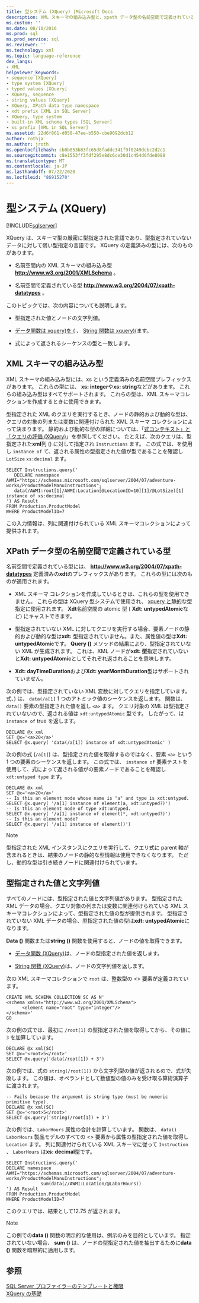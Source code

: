 ```yaml
---
title: 型システム (XQuery) |Microsoft Docs
description: XML スキーマの組み込み型と、xpath データ型の名前空間で定義されている型を含む、XQuery 型システムについて説明します。
ms.custom: ''
ms.date: 08/10/2016
ms.prod: sql
ms.prod_service: sql
ms.reviewer: ''
ms.technology: xml
ms.topic: language-reference
dev_langs:
- XML
helpviewer_keywords:
- sequence [XQuery]
- type system [XQuery]
- typed values [XQuery]
- XQuery, sequence
- string values [XQuery]
- XQuery, XPath data type namespace
- xdt prefix [XML in SQL Server]
- XQuery, type system
- built-in XML schema types [SQL Server]
- xs prefix [XML in SQL Server]
ms.assetid: 22d6f861-d058-47ee-b550-cbe9092dcb12
author: rothja
ms.author: jroth
ms.openlocfilehash: cb0b853b83fc65d8faddc341f9f0249debc2d2c1
ms.sourcegitcommit: c8e1553ff3fdf295e8dc6ce30d1c454d6fde8088
ms.translationtype: MT
ms.contentlocale: ja-JP
ms.lasthandoff: 07/22/2020
ms.locfileid: "86915270"
---
```

# <a name="type-system-xquery"></a>型システム (XQuery)
[!INCLUDE[sqlserver](../includes/applies-to-version/sqlserver.md)]

  XQuery は、スキーマ型の厳密に型指定された言語であり、型指定されていないデータに対して弱い型指定の言語です。 XQuery の定義済みの型には、次のものがあります。  
  
-   名前空間内の XML スキーマの組み込み型 **http://www.w3.org/2001/XMLSchema** 。  
  
-   名前空間で定義されている型 **http://www.w3.org/2004/07/xpath-datatypes** 。  
  
 このトピックでは、次の内容についても説明します。  
  
-   型指定された値とノードの文字列値。  
  
-   [データ関数は xquery&#41;を &#40;](../xquery/data-accessor-functions-data-xquery.md) 、 [String 関数は xquery&#41;&#40;](../xquery/data-accessor-functions-string-xquery.md)ます。  
  
-   式によって返されるシーケンスの型と一致します。  
  
## <a name="built-in-types-of-xml-schema"></a>XML スキーマの組み込み型  
 XML スキーマの組み込み型には、xs という定義済みの名前空間プレフィックスがあります。 これらの型には、 **xs: integer**や**xs: string**などがあります。 これらの組み込み型はすべてサポートされます。 これらの型は、XML スキーマコレクションを作成するときに使用できます。  
  
 型指定された XML のクエリを実行するとき、ノードの静的および動的な型は、クエリの対象の列または変数に関連付けられた XML スキーマ コレクションによって決まります。 静的および動的な型の詳細については、「[式コンテキスト」と「クエリの評価 &#40;XQuery&#41;](../xquery/expression-context-and-query-evaluation-xquery.md)」を参照してください。 たとえば、次のクエリは、型指定された**xml**列 () に対して指定され `Instructions` ます。 この式では、を使用し `instance of` て、返される属性の型指定された値が型であることを確認し `LotSize` `xs:decimal` ます。  
  
```  
SELECT Instructions.query('  
   DECLARE namespace AWMI="https://schemas.microsoft.com/sqlserver/2004/07/adventure-works/ProductModelManuInstructions";  
   data(/AWMI:root[1]/AWMI:Location[@LocationID=10][1]/@LotSize)[1] instance of xs:decimal  
') AS Result  
FROM Production.ProductModel  
WHERE ProductModelID=7  
```  
  
 この入力情報は、列に関連付けられている XML スキーマコレクションによって提供されます。  
  
## <a name="types-defined-in-xpath-data-types-namespace"></a>XPath データ型の名前空間で定義されている型  
 名前空間で定義されている型には、 **http://www.w3.org/2004/07/xpath-datatypes** 定義済みの**xdt**のプレフィックスがあります。 これらの型には次のものが適用されます。  
  
-   XML スキーマ コレクションを作成しているときは、これらの型を使用できません。 これらの型は XQuery 型システムで使用され、 [xquery と静的](../xquery/xquery-and-static-typing.md)な型指定に使用されます。 **Xdt**名前空間の atomic 型 ( **Xdt: untypedAtomic**など) にキャストできます。  
  
-   型指定されていない XML に対してクエリを実行する場合、要素ノードの静的および動的な型は**xdt:** 型指定されていません。また、属性値の型は**Xdt: untypedAtomic**です。 **Query ()** メソッドの結果により、型指定されていない XML が生成されます。 これは、XML ノードが**xdt: 型**指定されていないと**Xdt: untypedAtomic**としてそれぞれ返されることを意味します。  
  
-   **Xdt: dayTimeDuration**および**Xdt: yearMonthDuration**型はサポートされていません。  
  
 次の例では、型指定されていない XML 変数に対してクエリを指定しています。 式、) は、 `data(/a[1]` 1 つのアトミック値のシーケンスを返します。 関数は、 `data()` 要素の型指定された値を返し `<a>` ます。 クエリ対象の XML は型指定されていないので、返される値は `xdt:untypedAtomic` 型です。 したがって、は `instance of` true を返します。  
  
```  
DECLARE @x xml  
SET @x='<a>20</a>'  
SELECT @x.query( 'data(/a[1]) instance of xdt:untypedAtomic' )  
```  
  
 次の例の式 (`/a[1]`) は、型指定された値を取得するのではなく、要素 `<a>` という 1 つの要素のシーケンスを返します。 この式では、 `instance of` 要素テストを使用して、式によって返される値がの要素ノードであることを確認し `xdt:untyped type` ます。  
  
```  
DECLARE @x xml  
SET @x='<a>20</a>'  
-- Is this an element node whose name is "a" and type is xdt:untyped.  
SELECT @x.query( '/a[1] instance of element(a, xdt:untyped?)')  
-- Is this an element node of type xdt:untyped.  
SELECT @x.query( '/a[1] instance of element(*, xdt:untyped?)')  
-- Is this an element node?  
SELECT @x.query( '/a[1] instance of element()')  
```  
  
> [!NOTE]  
>  型指定された XML インスタンスにクエリを実行して、クエリ式に parent 軸が含まれるときは、結果のノードの静的な型情報は使用できなくなります。 ただし、動的な型は引き続きノードに関連付けられています。  
  
## <a name="typed-value-vs-string-value"></a>型指定された値と文字列値  
 すべてのノードには、型指定された値と文字列値があります。 型指定された XML データの場合、クエリ対象の列または変数に関連付けられている XML スキーマコレクションによって、型指定された値の型が提供されます。 型指定されていない XML データの場合、型指定された値の型は**xdt: untypedAtomic**になります。  
  
 **Data ()** 関数または**string ()** 関数を使用すると、ノードの値を取得できます。  
  
-   [データ関数 &#40;XQuery&#41;](../xquery/data-accessor-functions-data-xquery.md)は、ノードの型指定された値を返します。  
  
-   [String 関数 &#40;XQuery&#41;](../xquery/data-accessor-functions-string-xquery.md)は、ノードの文字列値を返します。  
  
 次の XML スキーマコレクションで `root` は、整数型の <> 要素が定義されています。  
  
```  
CREATE XML SCHEMA COLLECTION SC AS N'  
<schema xmlns="http://www.w3.org/2001/XMLSchema">  
      <element name="root" type="integer"/>  
</schema>'  
GO  
```  
  
 次の例の式では、最初に `/root[1]` の型指定された値を取得してから、その値に `3` を加算しています。  
  
```  
DECLARE @x xml(SC)  
SET @x='<root>5</root>'  
SELECT @x.query('data(/root[1]) + 3')  
```  
  
 次の例では、式の `string(/root[1])` から文字列型の値が返されるので、式が失敗します。 この値は、オペランドとして数値型の値のみを受け取る算術演算子に渡されます。  
  
```  
-- Fails because the argument is string type (must be numeric primitive type).  
DECLARE @x xml(SC)  
SET @x='<root>5</root>'  
SELECT @x.query('string(/root[1]) + 3')  
```  
  
 次の例では、`LaborHours` 属性の合計を計算しています。 関数は、 `data()` `LaborHours` 製品モデルのすべての <> 要素から属性の型指定された値を取得し `Location` ます。 列に関連付けられている XML スキーマに従って `Instruction` 、 `LaborHours` は**xs: decimal**型です。  
  
```  
SELECT Instructions.query('   
DECLARE namespace AWMI="https://schemas.microsoft.com/sqlserver/2004/07/adventure-works/ProductModelManuInstructions";   
             sum(data(//AWMI:Location/@LaborHours))   
') AS Result   
FROM Production.ProductModel   
WHERE ProductModelID=7  
```  
  
 このクエリでは、結果として12.75 が返されます。  
  
> [!NOTE]  
>  この例での**data ()** 関数の明示的な使用は、例示のみを目的としています。 指定されていない場合、 **sum ()** は、ノードの型指定された値を抽出するために**data ()** 関数を暗黙的に適用します。  
  
## <a name="see-also"></a>参照  
 [SQL Server プロファイラーのテンプレートと権限](../tools/sql-server-profiler/sql-server-profiler-templates-and-permissions.md)   
 [XQuery の基礎](../xquery/xquery-basics.md)  
  
  
